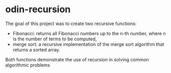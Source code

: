 # odin-recursion

The goal of this project was to create two recursive functions:

- Fibonacci: returns all Fibonacci numbers up to the n-th number, where n is the number of terms to be computed,
- merge sort: a recursive implementation of the merge sort algorithm that returns a sorted array.

Both functions demonstrate the use of recursion in solving common algorithmic problems
